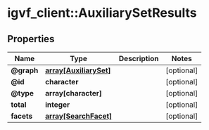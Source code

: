 # igvf_client::AuxiliarySetResults


## Properties
Name | Type | Description | Notes
------------ | ------------- | ------------- | -------------
**@graph** | [**array[AuxiliarySet]**](AuxiliarySet.md) |  | [optional] 
**@id** | **character** |  | [optional] 
**@type** | **array[character]** |  | [optional] 
**total** | **integer** |  | [optional] 
**facets** | [**array[SearchFacet]**](SearchFacet.md) |  | [optional] 


